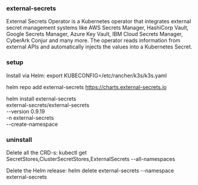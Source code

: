 ### external-secrets
External Secrets Operator is a Kubernetes operator that integrates external secret management systems like AWS Secrets Manager, HashiCorp Vault, Google Secrets Manager, Azure Key Vault, IBM Cloud Secrets Manager, CyberArk Conjur and many more. The operator reads information from external APIs and automatically injects the values into a Kubernetes Secret.

### setup
Install via Helm:
export KUBECONFIG=/etc/rancher/k3s/k3s.yaml

helm repo add external-secrets https://charts.external-secrets.io

helm install external-secrets \
   external-secrets/external-secrets \
    --version 0.9.19 \
    -n external-secrets \
    --create-namespace 

### uninstall
Delete all the CRD-s:
kubectl get SecretStores,ClusterSecretStores,ExternalSecrets --all-namespaces

Delete the Helm release:
helm delete external-secrets --namespace external-secrets
